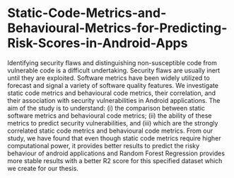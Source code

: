 # Static-Code-Metrics-and-Behavioural-Metrics-for-Predicting-Risk-Scores-in-Android-Apps
Identifying security flaws and distinguishing non-susceptible code from vulnerable code is a difficult undertaking. Security flaws are usually inert until they are exploited. Software metrics have been widely utilized to forecast and signal a variety of software quality features. We investigate static code metrics and behavioural code metrics, their correlation, and their association with security vulnerabilities in Android applications. The aim of the study is to understand: (i) the comparison between static software metrics and behavioural code metrics; (ii) the ability of these metrics to predict security vulnerabilities, and (iii) which are the strongly correlated static code metrics and behavioural code metrics. From our study, we have found that even though static code metrics require higher computational power, it provides better results to predict the risky behaviour of android applications and Random Forest Regression provides more stable results with a better R2 score for this specified dataset which we create for our thesis.
